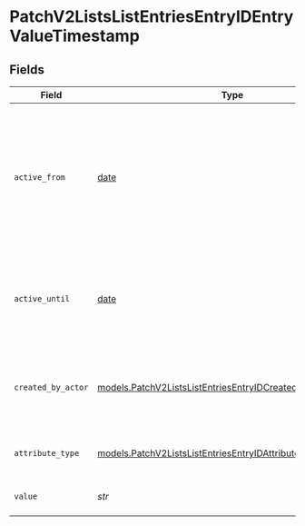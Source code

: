 # PatchV2ListsListEntriesEntryIDEntryValueTimestamp


## Fields

| Field                                                                                                                            | Type                                                                                                                             | Required                                                                                                                         | Description                                                                                                                      | Example                                                                                                                          |
| -------------------------------------------------------------------------------------------------------------------------------- | -------------------------------------------------------------------------------------------------------------------------------- | -------------------------------------------------------------------------------------------------------------------------------- | -------------------------------------------------------------------------------------------------------------------------------- | -------------------------------------------------------------------------------------------------------------------------------- |
| `active_from`                                                                                                                    | [date](https://docs.python.org/3/library/datetime.html#date-objects)                                                             | :heavy_check_mark:                                                                                                               | The point in time at which this value was made "active". `active_from` can be considered roughly analogous to `created_at`.      | 2023-01-01T15:00:00.000000000Z                                                                                                   |
| `active_until`                                                                                                                   | [date](https://docs.python.org/3/library/datetime.html#date-objects)                                                             | :heavy_check_mark:                                                                                                               | The point in time at which this value was deactivated. If `null`, the value is active.                                           | 2023-01-01T15:00:00.000000000Z                                                                                                   |
| `created_by_actor`                                                                                                               | [models.PatchV2ListsListEntriesEntryIDCreatedByActor17](../models/patchv2listslistentriesentryidcreatedbyactor17.md)             | :heavy_check_mark:                                                                                                               | The actor that created this value.                                                                                               | {<br/>"type": "workspace-member",<br/>"id": "50cf242c-7fa3-4cad-87d0-75b1af71c57b"<br/>}                                         |
| `attribute_type`                                                                                                                 | [models.PatchV2ListsListEntriesEntryIDAttributeTypeTimestamp](../models/patchv2listslistentriesentryidattributetypetimestamp.md) | :heavy_check_mark:                                                                                                               | The attribute type of the value.                                                                                                 | timestamp                                                                                                                        |
| `value`                                                                                                                          | *str*                                                                                                                            | :heavy_check_mark:                                                                                                               | A timestamp string value                                                                                                         | timestamp_string_value                                                                                                           |